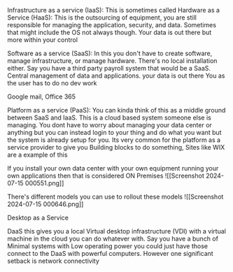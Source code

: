 
Infrastructure as a service (IaaS):
This is sometimes called Hardware as a Service (HaaS):
This is the outsourcing of equipment, you are still responsible for managing the application, security, and data. Sometimes that might include the OS not always though. 
Your data is out there but more within your control 





Software as a service (SaaS):
In this you don't have to create software, manage infrastructure, or manage hardware. There's no 
local installation either. 
Say you have a third party payroll system that would be a SaaS.
Central management of data and applications. 
your data is out there
You as the user has to do no dev work

Google mail, Office 365




Platform as a service (PaaS):
You can kinda think of this as a middle ground between SaaS and IaaS. This is a cloud based system someone else is managing.
You dont have to worry about managing your data center or anything but you can instead login to your thing and do what you want but the system is already setup for you. 
Its very common for the platform as a service provider to give you Building blocks to do something, Sites like WIX are a example of this 





If you install your own data center with your own equipment running your own applications then that is considered ON Premises ![[Screenshot 2024-07-15 000551.png]]






There's different models you can use to rollout these models ![[Screenshot 2024-07-15 000646.png]]





Desktop as a Service

DaaS 
this gives you a local Virtual desktop infrastructure (VDI) with a virtual machine in the cloud you can do whatever with. Say you have a bunch of Minimal systems with Low operating power you could just have those connect to the DaaS with powerful computers. However one significant setback is network connectivity